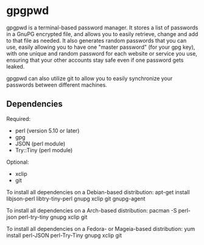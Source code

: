 gpgpwd
======

gpgpwd is a terminal-based password manager. It stores a list of passwords
in a GnuPG encrypted file, and allows you to easily retrieve, change and add to
that file as needed. It also generates random passwords that you can use,
easily allowing you to have one "master password" (for your gpg key), with
one unique and random password for each website or service you use, ensuring
that your other accounts stay safe even if one password gets leaked.

gpgpwd can also utilize git to allow you to easily synchronize your
passwords between different machines.

Dependencies
------------
Required:
- perl (version 5.10 or later)
- gpg
- JSON (perl module)
- Try::Tiny (perl module)

Optional:
- xclip
- git

To install all dependencies on a Debian-based distribution:
    apt-get install libjson-perl libtry-tiny-perl gnupg xclip git gnupg-agent

To install all dependencies on a Arch-based distribution:
    pacman -S perl-json perl-try-tiny gnupg xclip git

To install all dependencies on a Fedora- or Mageia-based distribution:
    yum install perl-JSON perl-Try-Tiny gnupg xclip git 
